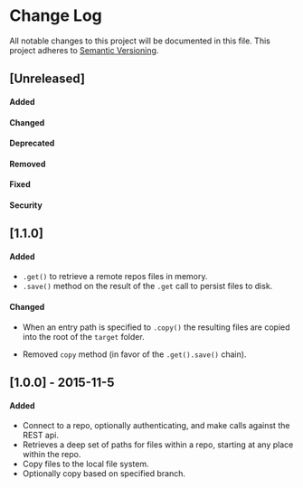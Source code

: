 # Change Log
All notable changes to this project will be documented in this file.
This project adheres to [Semantic Versioning](http://semver.org/).


## [Unreleased]
#### Added
#### Changed
#### Deprecated
#### Removed
#### Fixed
#### Security


## [1.1.0]
#### Added
- `.get()` to retrieve a remote repos files in memory.
- `.save()` method on the result of the `.get` call to persist files to disk.

#### Changed
- When an entry path is specified to `.copy()` the resulting files are copied into the root of the `target` folder.

- Removed `copy` method (in favor of the `.get().save()` chain).


## [1.0.0] - 2015-11-5
#### Added
- Connect to a repo, optionally authenticating, and make calls against the REST api.
- Retrieves a deep set of paths for files within a repo, starting at any place within the repo.
- Copy files to the local file system.
- Optionally copy based on specified branch.
